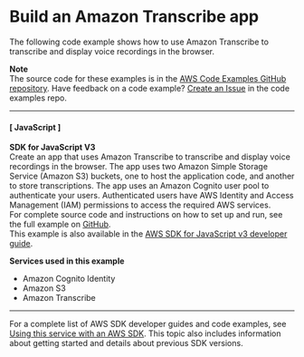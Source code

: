 # Build an Amazon Transcribe app<a name="example_cross_TranscriptionApp_section"></a>

The following code example shows how to use Amazon Transcribe to transcribe and display voice recordings in the browser\.

**Note**  
The source code for these examples is in the [AWS Code Examples GitHub repository](https://github.com/awsdocs/aws-doc-sdk-examples)\. Have feedback on a code example? [Create an Issue](https://github.com/awsdocs/aws-doc-sdk-examples/issues/new/choose) in the code examples repo\. 

------
#### [ JavaScript ]

**SDK for JavaScript V3**  
 Create an app that uses Amazon Transcribe to transcribe and display voice recordings in the browser\. The app uses two Amazon Simple Storage Service \(Amazon S3\) buckets, one to host the application code, and another to store transcriptions\. The app uses an Amazon Cognito user pool to authenticate your users\. Authenticated users have AWS Identity and Access Management \(IAM\) permissions to access the required AWS services\.   
 For complete source code and instructions on how to set up and run, see the full example on [GitHub](https://github.com/awsdocs/aws-doc-sdk-examples/tree/main/javascriptv3/example_code/cross-services/transcription-app)\.   
This example is also available in the [AWS SDK for JavaScript v3 developer guide](https://docs.aws.amazon.com/sdk-for-javascript/v3/developer-guide/transcribe-app.html)\.  

**Services used in this example**
+ Amazon Cognito Identity
+ Amazon S3
+ Amazon Transcribe

------

For a complete list of AWS SDK developer guides and code examples, see [Using this service with an AWS SDK](UsingAWSSDK.md#sdk-general-information-section)\. This topic also includes information about getting started and details about previous SDK versions\.